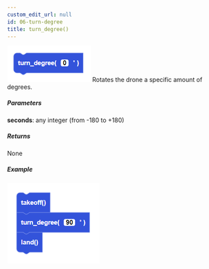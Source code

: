 ```yaml
---
custom_edit_url: null
id: 06-turn-degree
title: turn_degree()
---
```


![turn degree image](turn_degree.PNG)
Rotates the drone a specific amount of degrees.

##### Parameters
**seconds**: any integer (from -180 to +180)

##### Returns

None

##### Example

![turn degree example](turn_degree_example.PNG)
